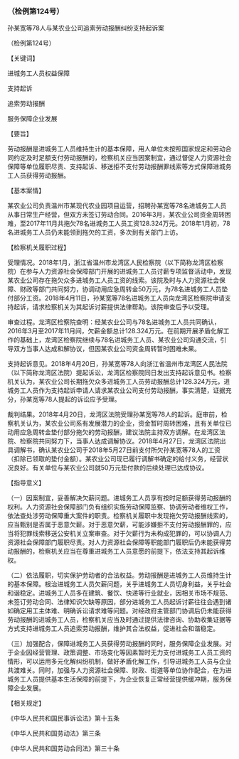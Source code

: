 ### （检例第124号）
孙某宽等78人与某农业公司追索劳动报酬纠纷支持起诉案

（检例第124号）

【关键词】

进城务工人员权益保障

支持起诉

追索劳动报酬

服务保障企业发展

【要旨】

劳动报酬是进城务工人员维持生计的基本保障，用人单位未按照国家规定和劳动合同约定及时足额支付劳动报酬的，检察机关应当因案制宜，通过督促人力资源社会保障等单位履职尽责、支持起诉、移送拒不支付劳动报酬罪线索等方式保障进城务工人员获得劳动报酬。

【基本案情】

某农业公司负责温州市某现代农业园项目运营，招聘孙某宽等78名进城务工人员从事日常生产经营，但双方未签订劳动合同。2016年3月，某农业公司资金周转困难，至2017年11月共拖欠78名进城务工人员工资128.324万元。2018年1月初，78名进城务工人员仍未能领到拖欠的工资，多次到有关部门上访。

【检察机关履职过程】

受理情况。2018年1月，浙江省温州市龙湾区人民检察院（以下简称龙湾区检察院）在参与人力资源社会保障部门开展的进城务工人员讨薪专项监督活动中，发现某农业公司存在拖欠众多进城务工人员工资的线索。该院及时与人力资源社会保障、财政等部门共同努力，协调动用应急周转金50万元，为78名进城务工人员垫付部分工资。2018年4月11日，孙某宽等78名进城务工人员向龙湾区检察院申请支持起诉，请求检察机关为其起诉讨薪提供法律帮助。该院审查后予以受理。

审查过程。龙湾区检察院查明：经某农业公司与78名进城务工人员共同确认，2016年3月至2017年11月间，欠薪金额总计128.324万元。在前期开展矛盾化解工作的基础上，龙湾区检察院继续与78名进城务工人员、某农业公司沟通交流，引导双方当事人达成和解协议，但因某农业公司资金周转暂时困难未果。

支持起诉意见。2018年4月20日，孙某宽等78人向浙江省温州市龙湾区人民法院（以下简称龙湾区法院）提起诉讼，龙湾区检察院同日发出支持起诉意见书。检察机关认为，某农业公司长期拖欠众多进城务工人员劳动报酬总计128.324万元，进城务工人员作为支持起诉申请人请求某农业公司支付劳动报酬，事实清楚，证据充分，孙某宽等78人提起的诉讼应予受理。

裁判结果。2018年4月20日，龙湾区法院受理孙某宽等78人的起诉。庭审前，检察机关认为，某农业公司系有发展潜力的企业，资金暂时周转困难，且有关单位已动用应急周转金垫付部分拖欠的劳动报酬，建议法院主持双方调解。在龙湾区法院、检察院共同努力下，当事人达成调解协议。2018年4月27日，龙湾区法院出具调解书，确认某农业公司于2018年5月27日前支付所欠孙某宽等78人的工资（扣除已领取的垫付金额）。某农业公司现已履行调解书确定的给付义务，经营状况良好。有关单位与某农业公司就50万元垫付款的后续处理已达成协议。

【指导意义】

（一）因案制宜，妥善解决欠薪问题。进城务工人员享有按时足额获得劳动报酬的权利。人力资源社会保障部门负有组织实施劳动保障监察、协调劳动者维权工作，依法查处涉劳动保障重大案件的职责。检察机关履职中发现拖欠劳动报酬线索的，应当甄别是否属于恶意欠薪。对于恶意欠薪，可能涉嫌拒不支付劳动报酬罪的，应当将犯罪线索移送公安机关立案审查。对于欠薪行为未构成犯罪的，可以协调人力资源社会保障部门履职尽责。对人力资源社会保障等职能部门履职后仍未能获得劳动报酬的，检察机关应当在尊重进城务工人员意愿的前提下，依法支持其起诉维权。

（二）依法履职，切实保护劳动者的合法权益。劳动报酬是进城务工人员维持生计的基本保障。根治进城务工人员欠薪问题，关乎进城务工人员切身利益，关乎社会和谐稳定。进城务工人员多在建筑、餐饮、快递等行业就业，因相关市场不规范、未签订劳动合同、法律知识欠缺等原因，部分进城务工人员起诉讨薪往往会遇到诸如确定用工主体难、明确诉讼请求难等问题。对经政府主管部门协调后仍未能获得劳动报酬的进城务工人员，检察机关应当及时通过提供法律咨询、协助收集证据等方式支持进城务工人员追索劳动报酬，维护其合法权益，促进社会和谐稳定。

（三）加强配合，保障进城务工人员获得劳动报酬的同时，服务保障企业发展。对于企业因经营管理、政策调整、市场变化等因素暂时无力支付进城务工人员工资的情形，可以运用多元化解纠纷机制，做好矛盾化解工作，引导进城务工人员与企业共渡难关。同时，加强与人力资源社会保障、财政、街道等单位协作配合，在为进城务工人员提供基本生活保障的前提下，为企业恢复正常经营提供缓冲期，服务保障企业发展。

【相关规定】

《中华人民共和国民事诉讼法》第十五条

《中华人民共和国劳动法》第三条

《中华人民共和国劳动合同法》第三十条

